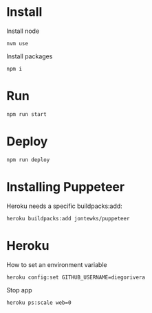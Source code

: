 Install
====
Install node
```
nvm use
```

Install packages
```
npm i
```

Run
====
```
npm run start
```

Deploy
====
```
npm run deploy
```


Installing Puppeteer
====

Heroku needs a specific buildpacks:add:
```
heroku buildpacks:add jontewks/puppeteer
```


Heroku
====

How to set an environment variable
```
heroku config:set GITHUB_USERNAME=diegorivera
```

Stop app

```
heroku ps:scale web=0
```
